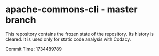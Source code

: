 # apache-commons-cli - master branch

This repository contains the frozen state of the repository.
Its history is cleared. It is used only for static code
analysis with Codacy.

Commit Time: 1734489789